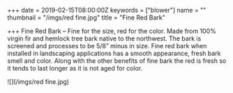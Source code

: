 +++
date = 2019-02-15T08:00:00Z
keywords = ["blower"]
name = ""
thumbnail = "/imgs/red fine.jpg"
title = "Fine Red Bark"

+++
Fine Red Bark – Fine for the size, red for the color. Made from 100% virgin fir and hemlock tree bark native to the northwest. The bark is screened and processes to be 5/8” minus in size. Fine red bark when installed in landscaping applications has a smooth appearance, fresh bark smell and color. Along with the other benefits of fine bark the red is fresh so it tends to last longer as it is not aged for color.

![](/imgs/red fine.jpg)